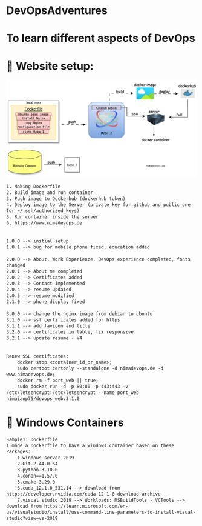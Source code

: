 # DevOpsAdventures
# To learn different aspects of DevOps

# &#128640; Website setup:
![Alt text](website_cycle.svg)

	1. Making Dockerfile
	2. Build image and run container
	3. Push image to Dockerhub (dockerhub token)
	4. Deploy image to the Server (private key for github and public one for ~/.ssh/authorized_keys)
	5. Run container inside the server
 	6. https://www.nimadevops.de


	1.0.0 --> initial setup
	1.0.1 --> bug for mobile phone fixed, education added

 	2.0.0 --> About, Work Experience, DevOps experience completed, fonts changed
	2.0.1 --> About me completed
	2.0.2 --> Certificates added
	2.0.3 --> Contact implemented
	2.0.4 --> resume updated
	2.0.5 --> resume modified
	2.1.0 --> phone display fixed

	3.0.0 --> change the nginx image from debian to ubuntu
	3.1.0 --> ssl certificates added for https
	3.1.1 --> add favicon and title
	3.2.0 --> certificates in table, fix responsive
	3.2.1 --> update resume - V4
	

	Renew SSL certificates:
		docker stop <container_id_or_name>;
		sudo certbot certonly --standalone -d nimadevops.de -d www.nimadevops.de;
		docker rm -f port_web || true;
		sudo docker run -d -p 80:80 -p 443:443 -v /etc/letsencrypt:/etc/letsencrypt --name port_web nimaianp75/devops_web:3.1.0

# &#128640; Windows Containers
	Sample1: Dockerfile
 	I made a Dockerfile to have a windows container based on these Packages:
		1.windows server 2019
		2.Git-2.44.0-64
		3.python-3.10.0
		4.conan==1.57.0
		5.cmake-3.29.0 
		6.cuda_12.1.0_531.14 --> download from https://developer.nvidia.com/cuda-12-1-0-download-archive
		7.visual studio 2019 --> Workloads: MSBuildTools - VCTools --> download from https://learn.microsoft.com/en-us/visualstudio/install/use-command-line-parameters-to-install-visual-studio?view=vs-2019
  	
